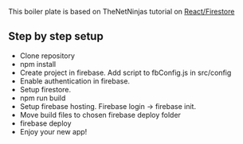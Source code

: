 This boiler plate is based on TheNetNinjas tutorial on [React/Firestore](https://www.youtube.com/playlist?list=PL4cUxeGkcC9iWstfXntcj8f-dFZ4UtlN3)

## Step by step setup

- Clone repository
- npm install
- Create project in firebase. Add script to fbConfig.js in src/config
- Enable authentication in firebase.
- Setup firestore.
- npm run build
- Setup firebase hosting. Firebase login -> firebase init.
- Move build files to chosen firebase deploy folder
- firebase deploy
- Enjoy your new app!
